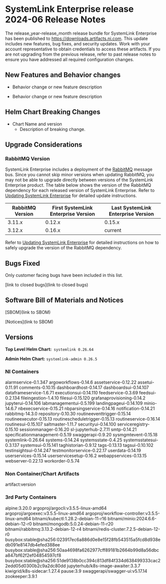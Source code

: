 
# SystemLink Enterprise release 2024-06 Release Notes

The release_year-release_month release bundle for SystemLink Enterprise has been published to <https://downloads.artifacts.ni.com>. This update includes new features, bug fixes, and security updates. Work with your account representative to obtain credentials to access these artifacts. If you are not upgrading from the previous release, refer to past release notes to ensure you have addressed all required configuration changes.

## New Features and Behavior changes

- Behavior change or new feature description

- Behavior change or new feature description

## Helm Chart Breaking Changes

- Chart Name and version
    - Description of breaking change.

## Upgrade Considerations

### RabbitMQ Version

SystemLink Enterprise includes a deployment of the [RabbitMQ](https://www.rabbitmq.com/) message bus. Since you cannot skip minor versions when updating RabbitMQ, you may not be able to upgrade directly between versions of the SystemLink Enterprise product. The table below shows the version of the RabbitMQ dependency for each released version of SystemLink Enterprise. Refer to [Updating SystemLink Enterprise](https://www.ni.com/docs/en-US/bundle/systemlink-enterprise/page/updating-systemlink-enterprise.html) for detailed update instructions.

| RabbitMQ Version | First SystemLink Enterprise Version | Last SystemLink Enterprise Version |
|------------------|-------------------------------------|------------------------------------|
| 3.11.x           | 0.12.x                              | 0.15.x                             |
| 3.12.x           | 0.16.x                              | current                            |

Refer to [Updating SystemLink Enterprise](https://www.ni.com/docs/en-US/bundle/systemlink-enterprise/page/updating-systemlink-enterprise.html) for detailed instructions on how to safely upgrade the version of the RabbitMQ dependency.

## Bugs Fixed

<!-- This section should link to the excel document that list customer facing bugs, fixed in the current release. The URL for the release (tag) should be used. -->

Only customer facing bugs have been included in this list.

[link to closed bugs](link to closed bugs)

## Software Bill of Materials and Notices

<!-- This section should link to the directories containing notices and SBOM. The URL for the release (tag) should be used. -->

[SBOM](link to SBOM)

[Notices](link to SBOM)

## Versions

**Top Level Helm Chart:** `systemlink 0.26.64`

**Admin Helm Chart:** `systemlink-admin 0.26.5`

### NI Containers

alarmservice-0.1.347
argoworkflows-0.14.6
assetservice-0.12.22
assetui-0.11.91
comments-0.10.15
dashboardhost-0.14.17
dashboardsui-0.14.107
dataframeservice-1.6.71
executionsui-0.14.110
feedservice-0.3.69
feedsui-0.2.134
fileingestion-1.4.10
filesui-0.15.120
grafanaprovisioning-0.14.2
jupyterui-0.14.106
labmanagementui-0.5.199
landingpageui-0.14.109
minio-14.6.7
nbexecservice-0.15.21
nbparsingservice-0.14.16
notification-0.14.21
rabbitmq-14.3.0
repository-0.10.30
routineeventtrigger-0.15.14
routineexecutor-0.15.13
routinescheduletrigger-0.15.13
routineservice-0.16.14
routinesui-0.15.107
saltmaster-1.11.7
securityui-0.14.100
serviceregistry-0.15.10
sessionmanager-0.16.20
sl-jupyterhub-2.7.11
smtp-0.14.21
specificationmanagement-0.5.19
swaggerapi-0.9.20
sysmgmtevent-0.15.18
systemlink-0.26.64
systems-0.14.24
systemsstate-0.4.25
systemsstatesui-0.3.137
systemsui-0.15.141
taghistorian-0.9.12
tags-0.13.13
tagsui-0.10.102
testinsightsui-0.14.247
testmonitorservice-0.22.17
userdata-0.14.19
userservices-0.15.14
userservicesetup-0.16.2
webappservices-0.13.15
webserver-0.22.13
workorder-0.5.74

### Non Container/Chart Artifacts

artifact:version

### 3rd Party Containers

alpine:3.20.0
argoproj/argocli:v3.5.5-linux-amd64
argoproj/argoexec:v3.5.5-linux-amd64
argoproj/workflow-controller:v3.5.5-linux-amd64
bitnami/kubectl:1.28.2-debian-11-r16
bitnami/minio:2024.6.6-debian-12-r0
bitnami/mongodb:5.0.24-debian-11-r20
bitnami/rabbitmq:3.13.2-debian-12-r4
bitnami/redis-cluster:7.2.5-debian-12-r0
busybox:stable@sha256:023917ec6a886d0e8e15f28fb543515a5fcd8d938edb091e8147db4efed388ee
busybox:stable@sha256:50aa4698fa6262977cff89181b2664b99d8a56dbca847bf62f2ef04854597cf8
busybox:stable@sha256:51de9138b0cc394c813df84f334d638499333cac22edd05d0300b2c9a2dc80dd
jupyterhub/k8s-image-awaiter:3.3.7
kiwigrid/k8s-sidecar:1.27.4
pause:3.9
swaggerapi/swagger-ui:v5.17.14
zookeeper:3.9.1